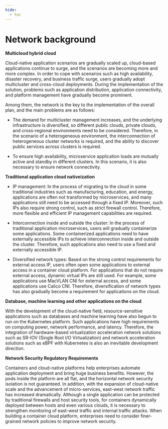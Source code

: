 ```yaml
---
hide:
  - toc
---
```


# Network background

**Multicloud hybrid cloud**

Cloud-native application scenarios are gradually scaled up, cloud-based applications continue to surge, and the scenarios are becoming more and more complex.
In order to cope with scenarios such as high availability, disaster recovery, and business traffic surge, users gradually adopt multicluster and cross-cloud deployments. During the implementation of the solution, problems such as application distribution, application connectivity, and platform management have gradually become prominent.

Among them, the network is the key to the implementation of the overall plan, and the main problems are as follows:

- The demand for multicluster management increases, and the underlying infrastructure is diversified, so different public clouds, private clouds, and cross-regional environments need to be considered. Therefore, in the scenario of a heterogeneous environment, the interconnection of heterogeneous cluster networks is required, and the ability to discover public services across clusters is required.

- To ensure high availability, microservice application loads are mutually active and standby in different clusters. In this scenario, it is also necessary to ensure network connectivity.



**Traditional application cloud nativeization**

- IP management: In the process of migrating to the cloud in some traditional industries such as manufacturing, education, and energy, applications are often not transformed by microservices, and many applications still need to be accessed through a fixed IP. Moreover, such IPs also require strong control, such as strict firewall control. Therefore, more flexible and efficient IP management capabilities are required.

- Interconnection inside and outside the cluster: In the process of traditional application microservices, users will gradually containerize some applications. Some containerized applications need to have externally accessible IPs to achieve interconnection inside and outside the cluster. Therefore, such applications also need to use a fixed and externally accessible IP.

- Diversified network types: Based on the strong control requirements for external access IP, users often open some applications to external access in a container cloud platform. For applications that do not require external access, dynamic virtual IPs are still used. For example, some applications use MacVLAN CNI for external access, and some applications use Calico CNI. Therefore, diversification of network types has also gradually become a requirement for applications on the cloud.



**Database, machine learning and other applications on the cloud**

With the development of the cloud-native field, resource-sensitive applications such as databases and machine learning have also begun to run on the Kubernetes platform.
Such applications have high requirements on computing power, network performance, and latency.
Therefore, the integration of hardware-based virtualization acceleration network solutions such as SR-IOV (Single Root I/O Virtualization) and network acceleration solutions such as eBPF with Kubernetes is also an inevitable development direction.

**Network Security Regulatory Requirements**

Containers and cloud-native platforms help enterprises automate application deployment and bring huge business benefits.
However, the pods inside the platform are all flat, and the horizontal network security isolation is not guaranteed.
In addition, with the expansion of cloud-native scale and the advancement of micro-services, east-west network traffic has increased dramatically.
Although a single application can be protected by traditional firewalls and host security tools, for containers dynamically deployed between hosts and even various clouds, it is necessary to strengthen monitoring of east-west traffic and internal traffic attacks.
When building a container cloud platform, enterprises need to consider finer-grained network policies to improve network security.